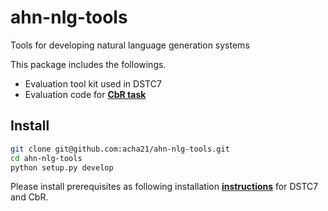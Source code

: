# ahn-nlg-tools
Tools for developing natural language generation systems

This package includes the followings.
 - Evaluation tool kit used in DSTC7
 - Evaluation code for [**CbR task**](https://arxiv.org/pdf/1906.02738.pdf)
## Install

```bash
git clone git@github.com:acha21/ahn-nlg-tools.git
cd ahn-nlg-tools
python setup.py develop
```
Please install prerequisites as following installation [**instructions**](angt/README.md) for DSTC7 and CbR.
